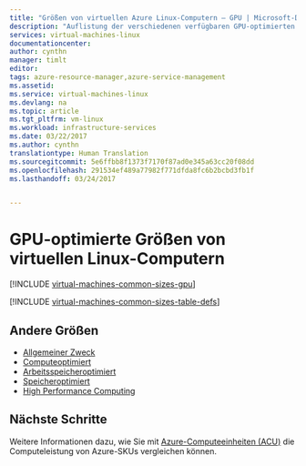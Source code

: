 ```yaml
---
title: "Größen von virtuellen Azure Linux-Computern – GPU | Microsoft-Dokumentation"
description: "Auflistung der verschiedenen verfügbaren GPU-optimierten Größen für virtuelle Linux-Computer in Azure."
services: virtual-machines-linux
documentationcenter: 
author: cynthn
manager: timlt
editor: 
tags: azure-resource-manager,azure-service-management
ms.assetid: 
ms.service: virtual-machines-linux
ms.devlang: na
ms.topic: article
ms.tgt_pltfrm: vm-linux
ms.workload: infrastructure-services
ms.date: 03/22/2017
ms.author: cynthn
translationtype: Human Translation
ms.sourcegitcommit: 5e6ffbb8f1373f7170f87ad0e345a63cc20f08dd
ms.openlocfilehash: 291534ef489a77982f771dfda8fc6b2bcbd3fb1f
ms.lasthandoff: 03/24/2017


---
```


# <a name="gpu-linux-vm-sizes"></a>GPU-optimierte Größen von virtuellen Linux-Computern

[!INCLUDE [virtual-machines-common-sizes-gpu](../../includes/virtual-machines-common-sizes-gpu.md)]

[!INCLUDE [virtual-machines-common-sizes-table-defs](../../includes/virtual-machines-common-sizes-table-defs.md)]

## <a name="other-sizes"></a>Andere Größen
- [Allgemeiner Zweck](virtual-machines-linux-sizes-general.md)
- [Computeoptimiert](virtual-machines-linux-sizes-compute.md)
- [Arbeitsspeicheroptimiert](virtual-machines-linux-sizes-memory.md)
- [Speicheroptimiert](virtual-machines-linux-sizes-storage.md)
- [High Performance Computing](virtual-machines-linux-sizes-hpc.md)

## <a name="next-steps"></a>Nächste Schritte
Weitere Informationen dazu, wie Sie mit [Azure-Computeeinheiten (ACU)](virtual-machines-linux-acu.md) die Computeleistung von Azure-SKUs vergleichen können.
